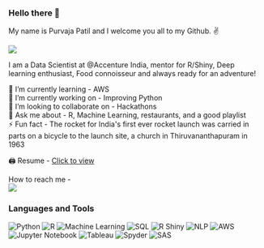 ### Hello there 👋

My name is Purvaja Patil and I welcome you all to my Github. ✌️

![](https://komarev.com/ghpvc/?username=purvajapatil&color=blueviolet&style=plastic)

I am a Data Scientist at @Accenture India, mentor for R/Shiny, Deep learning enthusiast, Food connoisseur and always ready for an adventure!

🌱 I’m currently learning - AWS <br/>
🔭 I’m currently working on - Improving Python <br/>
👯 I’m looking to collaborate on - Hackathons <br/>
💬 Ask me about - R, Machine Learning, restaurants, and a good playlist <br/>
⚡️ Fun fact - The rocket for India's first ever rocket launch was carried in parts on a bicycle to the launch site, a church in Thiruvananthapuram in 1963 <br/>

🖨 Resume - [Click to view](https://drive.google.com/file/d/1O3O4hIQiaoHdxGIF0MyWG9nv46_tzHsu/view?usp=sharing)

How to reach me - <br/>
[![](https://img.shields.io/badge/LinkedIn-0077B5?style=for-the-badge&logo=linkedin&logoColor=white)](https://www.linkedin.com/in/purvajapatil/)

### Languages and Tools

<p>
  <img alt="Python" src="https://img.shields.io/badge/Python-HexColor?style=for-the-page&logoColor=white&color=blue" />
  <img alt="R" src="https://img.shields.io/badge/R-HexColor?style=for-the-page&logoColor=white&color=blue" />
  <img alt="Machine Learning" src="https://img.shields.io/badge/Machine Learning-HexColor?style=for-the-page&logoColor=white&color=blue" />
  <img alt="SQL" src="https://img.shields.io/badge/SQL-HexColor?style=for-the-page&logoColor=white&color=blue" />
  <img alt="R Shiny" src="https://img.shields.io/badge/R Shiny-HexColor?style=for-the-page&logoColor=white&color=blue" />
  <img alt="NLP" src="https://img.shields.io/badge/NLP-HexColor?style=for-the-page&logoColor=white&color=blue" />
  <img alt="AWS" src="https://img.shields.io/badge/AWS-HexColor?style=for-the-page&logoColor=white&color=blue" />
  <img alt="Jupyter Notebook" src="https://img.shields.io/badge/Jupyter Notebook-HexColor?style=for-the-page&logoColor=white&color=blue" />
  <img alt="Tableau" src="https://img.shields.io/badge/Tableau-HexColor?style=for-the-page&logoColor=white&color=blue" />
  <img alt="Spyder" src="https://img.shields.io/badge/Spyder-HexColor?style=for-the-page&logoColor=white&color=blue" />
  <img alt="SAS" src="https://img.shields.io/badge/SAS-HexColor?style=for-the-page&logoColor=white&color=blue" />
</p>
